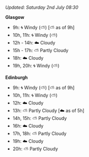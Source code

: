 *Updated: Saturday 2nd July 08:30*

**Glasgow**

* 9h: :cyclone: Windy (:partly_sunny:) [:partly_sunny: as of 9h]
* 10h, 11h: :cyclone: Windy (:partly_sunny:)
* 12h - 14h: :cloud: Cloudy
* 15h - 17h: :partly_sunny: Partly Cloudy
* 18h: :cloud: Cloudy
* 19h, 20h: :cyclone: Windy (:partly_sunny:)

**Edinburgh**

* 9h: :cyclone: Windy (:partly_sunny:) [:partly_sunny: as of 9h]
* 10h, 11h: :cyclone: Windy (:partly_sunny:)
* 12h: :cloud: Cloudy
* 13h: :partly_sunny: Partly Cloudy [:cloud: as of 5h]
* 14h, 15h: :partly_sunny: Partly Cloudy
* 16h: :cloud: Cloudy
* 17h, 18h: :partly_sunny: Partly Cloudy
* 19h: :cloud: Cloudy
* 20h: :partly_sunny: Partly Cloudy
